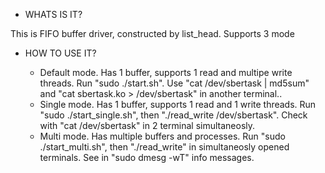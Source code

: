 * WHATS IS IT?

This is FIFO buffer driver, constructed by list_head. Supports 3 mode

* HOW TO USE IT?

	* Default mode. Has 1 buffer, supports 1 read and multipe write threads. 
		Run "sudo ./start.sh". 
		Use "cat /dev/sbertask | md5sum" and "cat sbertask.ko > /dev/sbertask" in another terminal..
	* Single mode. Has 1 buffer, supports 1 read and 1 write threads. Run "sudo ./start_single.sh", then
		"./read_write /dev/sbertask". Check with "cat /dev/sbertask" in 2 terminal simultaneosly.
	* Multi mode. Has multiple buffers and processes. 
		Run "sudo ./start_multi.sh", then "./read_write" in simultaneosly opened terminals.
		See in "sudo dmesg -wT" info messages.

